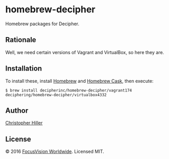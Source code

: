 # homebrew-decipher

Homebrew packages for Decipher.

## Rationale

Well, we need certain versions of Vagrant and VirtualBox, so here they are.

## Installation

To install these, install [Homebrew](http://brew.sh) and [Homebrew Cask](http://caskroom.io/), then execute:

```shell
$ brew install decipherinc/homebrew-decipher/vagrant174 deciphering/homebrew-decipher/virtualbox4332
```

## Author

[Christopher Hiller](https://github.com/boneskull)

## License

© 2016 [FocusVision Worldwide](https://www.focusvision.com).  Licensed MIT.
